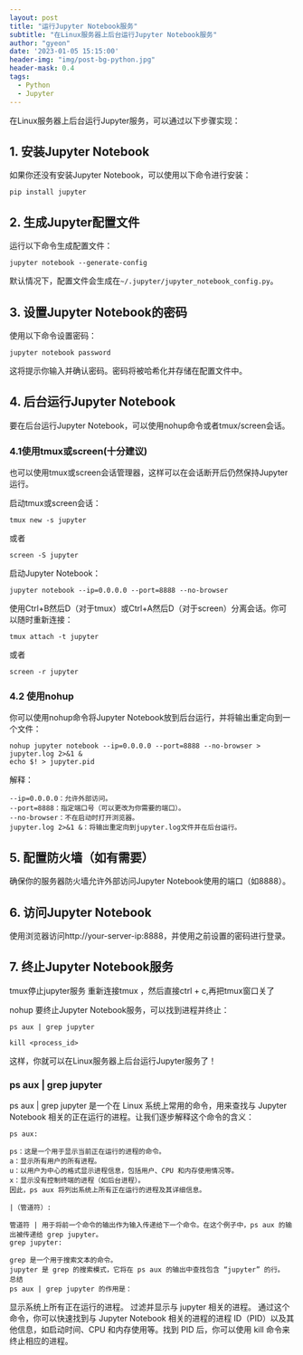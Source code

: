```yaml
---
layout: post
title: "运行Jupyter Notebook服务"
subtitle: "在Linux服务器上后台运行Jupyter Notebook服务"
author: "gyeon"
date: '2023-01-05 15:15:00'
header-img: "img/post-bg-python.jpg"
header-mask: 0.4
tags:
  - Python
  - Jupyter
---
```



在Linux服务器上后台运行Jupyter服务，可以通过以下步骤实现：

## 1. 安装Jupyter Notebook

如果你还没有安装Jupyter Notebook，可以使用以下命令进行安装：

```shell
pip install jupyter
```

## 2. 生成Jupyter配置文件
运行以下命令生成配置文件：

```shell
jupyter notebook --generate-config
```

默认情况下，配置文件会生成在`~/.jupyter/jupyter_notebook_config.py`。

## 3. 设置Jupyter Notebook的密码
使用以下命令设置密码：

```shell
jupyter notebook password
```

这将提示你输入并确认密码。密码将被哈希化并存储在配置文件中。

## 4. 后台运行Jupyter Notebook
要在后台运行Jupyter Notebook，可以使用nohup命令或者tmux/screen会话。

### 4.1使用tmux或screen(十分建议)
也可以使用tmux或screen会话管理器，这样可以在会话断开后仍然保持Jupyter运行。

启动tmux或screen会话：

```shell
tmux new -s jupyter
```

或者

```shell
screen -S jupyter
```

启动Jupyter Notebook：

```shell
jupyter notebook --ip=0.0.0.0 --port=8888 --no-browser
```

使用Ctrl+B然后D（对于tmux）或Ctrl+A然后D（对于screen）分离会话。你可以随时重新连接：

```shell
tmux attach -t jupyter
```

或者

```shell
screen -r jupyter
```

### 4.2 使用nohup
你可以使用nohup命令将Jupyter Notebook放到后台运行，并将输出重定向到一个文件：

```shell
nohup jupyter notebook --ip=0.0.0.0 --port=8888 --no-browser > jupyter.log 2>&1 &
echo $! > jupyter.pid
```

解释：
```shell
--ip=0.0.0.0：允许外部访问。
--port=8888：指定端口号（可以更改为你需要的端口）。
--no-browser：不在启动时打开浏览器。
jupyter.log 2>&1 &：将输出重定向到jupyter.log文件并在后台运行。
```

## 5. 配置防火墙（如有需要）
确保你的服务器防火墙允许外部访问Jupyter Notebook使用的端口（如8888）。

## 6. 访问Jupyter Notebook
使用浏览器访问http://your-server-ip:8888，并使用之前设置的密码进行登录。

## 7. 终止Jupyter Notebook服务
tmux停止jupyter服务
重新连接tmux ，然后直接ctrl + c,再把tmux窗口关了

nohup
要终止Jupyter Notebook服务，可以找到进程并终止：

```shell
ps aux | grep jupyter

kill <process_id>
```

这样，你就可以在Linux服务器上后台运行Jupyter服务了！

### ps aux | grep jupyter
ps aux | grep jupyter 是一个在 Linux 系统上常用的命令，用来查找与 Jupyter Notebook 相关的正在运行的进程。让我们逐步解释这个命令的含义：

```shell
ps aux:

ps：这是一个用于显示当前正在运行的进程的命令。
a：显示所有用户的所有进程。
u：以用户为中心的格式显示进程信息，包括用户、CPU 和内存使用情况等。
x：显示没有控制终端的进程（如后台进程）。
因此，ps aux 将列出系统上所有正在运行的进程及其详细信息。

|（管道符）:

管道符 | 用于将前一个命令的输出作为输入传递给下一个命令。在这个例子中，ps aux 的输出被传递给 grep jupyter。
grep jupyter:

grep 是一个用于搜索文本的命令。
jupyter 是 grep 的搜索模式，它将在 ps aux 的输出中查找包含 “jupyter” 的行。
总结
ps aux | grep jupyter 的作用是：
```

显示系统上所有正在运行的进程。
过滤并显示与 jupyter 相关的进程。
通过这个命令，你可以快速找到与 Jupyter Notebook 相关的进程的进程 ID（PID）以及其他信息，如启动时间、CPU 和内存使用等。找到 PID 后，你可以使用 kill 命令来终止相应的进程。